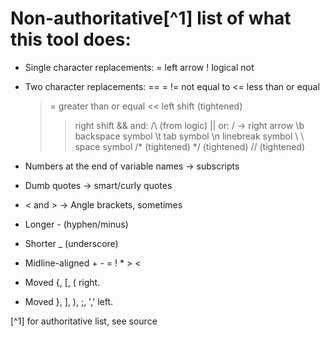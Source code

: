 Non-authoritative[^1] list of what this tool does:
===================================================

* Single character replacements:
    =   left arrow
    !   logical not

* Two character replacements:
    ==  =
    !=  not equal to
    <=  less than or equal
    >=  greater than or equal
    <<  left shift (tightened)
    >>  right shift
    &&  and: /\ (from logic)
    ||  or: \/
    ->  right arrow
    \b  backspace symbol
    \t  tab symbol
    \n  linebreak symbol
    \   \ space symbol
    /*  (tightened)
    */  (tightened)
    //  (tightened)
* Numbers at the end of variable names -> subscripts
* Dumb quotes -> smart/curly quotes
* < and > -> Angle brackets, sometimes
* Longer - (hyphen/minus)
* Shorter _ (underscore)
* Midline-aligned + - = ! * > <
* Moved {, [, ( right.
* Moved }, ], ), ;, ',' left.


[^1] for authoritative list, see source

